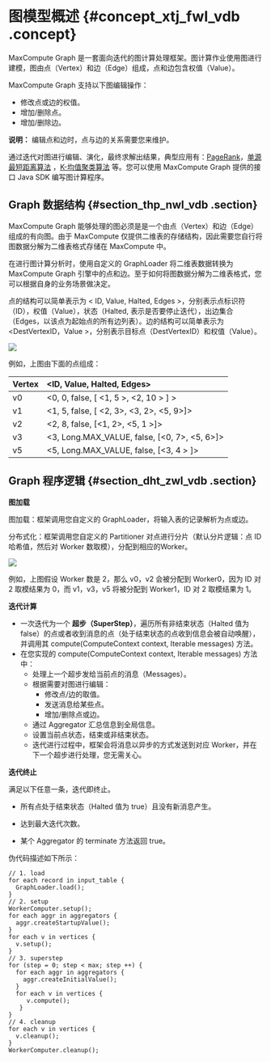 # 图模型概述 {#concept_xtj_fwl_vdb .concept}

MaxCompute Graph 是一套面向迭代的图计算处理框架。图计算作业使用图进行建模，图由点（Vertex）和边（Edge）组成，点和边包含权值（Value）。

MaxCompute Graph 支持以下图编辑操作：

-   修改点或边的权值。
-   增加/删除点。
-   增加/删除边。

**说明：** 编辑点和边时，点与边的关系需要您来维护。

通过迭代对图进行编辑、演化，最终求解出结果，典型应用有：[PageRank](intl.zh-CN/用户指南/图模型/示例程序/PageRank.md)，[单源最短距离算法](intl.zh-CN/用户指南/图模型/示例程序/单源最短距离.md) ，[K-均值聚类算法](intl.zh-CN/用户指南/图模型/示例程序/K-均值聚类.md) 等。您可以使用 MaxCompute Graph 提供的接口 Java SDK 编写图计算程序。

## Graph 数据结构 {#section_thp_nwl_vdb .section}

MaxCompute Graph 能够处理的图必须是是一个由点（Vertex）和边（Edge）组成的有向图。由于 MaxCompute 仅提供二维表的存储结构，因此需要您自行将图数据分解为二维表格式存储在 MaxCompute 中。

在进行图计算分析时，使用自定义的 GraphLoader 将二维表数据转换为 MaxCompute Graph 引擎中的点和边。至于如何将图数据分解为二维表格式，您可以根据自身的业务场景做决定。

点的结构可以简单表示为 < ID, Value, Halted, Edges \>，分别表示点标识符（ID），权值（Value），状态（Halted, 表示是否要停止迭代），出边集合（Edges，以该点为起始点的所有边列表）。边的结构可以简单表示为 <DestVertexID，Value \>，分别表示目标点（DestVertexID）和权值（Value）。

![](http://static-aliyun-doc.oss-cn-hangzhou.aliyuncs.com/assets/img/12045/2182_zh-CN.png)

例如，上图由下面的点组成：

|Vertex|<ID, Value, Halted, Edges\>|
|:-----|:--------------------------|
|v0|<0, 0, false, \[ <1, 5 \>, <2, 10 \> \] \>|
|v1|<1, 5, false, \[ <2, 3\>, <3, 2\>, <5, 9\>\]\>|
|v2|<2, 8, false, \[<1, 2\>, <5, 1 \>\]\>|
|v3|<3, Long.MAX\_VALUE, false, \[<0, 7\>, <5, 6\>\]\>|
|v5|<5, Long.MAX\_VALUE, false, \[<3, 4 \> \]\>|

## Graph 程序逻辑 {#section_dht_zwl_vdb .section}

**图加载**

图加载：框架调用您自定义的 GraphLoader，将输入表的记录解析为点或边。

分布式化：框架调用您自定义的 Partitioner 对点进行分片（默认分片逻辑：点 ID 哈希值，然后对 Worker 数取模），分配到相应的Worker。

![](http://static-aliyun-doc.oss-cn-hangzhou.aliyuncs.com/assets/img/12045/2208_zh-CN.png)

例如，上图假设 Worker 数是 2，那么 v0，v2 会被分配到 Worker0，因为 ID 对 2 取模结果为 0，而 v1，v3，v5 将被分配到 Worker1，ID 对 2 取模结果为 1。

**迭代计算**

-   一次迭代为一个 **超步（SuperStep）**，遍历所有非结束状态（Halted 值为 false）的点或者收到消息的点（处于结束状态的点收到信息会被自动唤醒），并调用其 compute\(ComputeContext context, Iterable messages\) 方法。
-   在您实现的 compute\(ComputeContext context, Iterable messages\) 方法中：
    -   处理上一个超步发给当前点的消息（Messages）。
    -   根据需要对图进行编辑：
        -   修改点/边的取值。
        -   发送消息给某些点。
        -   增加/删除点或边。
    -   通过 Aggregator 汇总信息到全局信息。
    -   设置当前点状态，结束或非结束状态。
    -   迭代进行过程中，框架会将消息以异步的方式发送到对应 Worker，并在下一个超步进行处理，您无需关心。

**迭代终止**

满足以下任意一条，迭代即终止。

-   所有点处于结束状态（Halted 值为 true）且没有新消息产生。

-   达到最大迭代次数。

-   某个 Aggregator 的 terminate 方法返回 true。


伪代码描述如下所示：

```
// 1. load
for each record in input_table {
  GraphLoader.load();
}
// 2. setup
WorkerComputer.setup();
for each aggr in aggregators {
  aggr.createStartupValue();
}
for each v in vertices {
  v.setup();
}
// 3. superstep
for (step = 0; step < max; step ++) {
  for each aggr in aggregators {
    aggr.createInitialValue();
  }
  for each v in vertices {
     v.compute();
   }
}
// 4. cleanup
for each v in vertices {
  v.cleanup();
}
WorkerComputer.cleanup();
```

